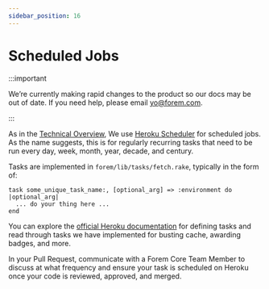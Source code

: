 ```yaml
---
sidebar_position: 16
---
```


# Scheduled Jobs

:::important

We’re currently making rapid changes to the product so our docs may be out of date. If you need help, please email [yo@forem.com](mailto:yo@forem.com).

:::

As in the [Technical Overview](../technical-overview/stack), We use
[Heroku Scheduler](https://devcenter.heroku.com/articles/scheduler) for
scheduled jobs. As the name suggests, this is for regularly recurring tasks that
need to be run every day, week, month, year, decade, and century.

Tasks are implemented in `forem/lib/tasks/fetch.rake`, typically in the form of:

```
task some_unique_task_name:, [optional_arg] => :environment do |optional_arg|
  ... do your thing here ...
end
```

You can explore the
[official Heroku documentation](https://devcenter.heroku.com/articles/scheduler#defining-tasks)
for defining tasks and read through tasks we have implemented for busting cache,
awarding badges, and more.

In your Pull Request, communicate with a Forem Core Team Member to discuss at
what frequency and ensure your task is scheduled on Heroku once your code is
reviewed, approved, and merged.
